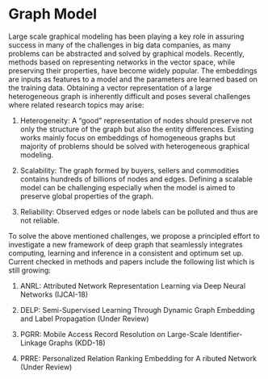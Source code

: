 # Graph Model
Large scale graphical modeling has been playing a key role in assuring success in many of the challenges in big data companies, as many problems can be abstracted and solved by graphical models. Recently, methods based on representing networks in the vector space, while preserving their properties, have become widely popular. The embeddings are inputs as features to a model and the parameters are learned based on the training data. Obtaining a vector representation of a large heterogeneous graph is inherently difficult and poses several challenges where related research topics may arise:   

1. Heterogeneity: A “good” representation of nodes should preserve not only the structure of the graph but also the entity differences. Existing works mainly focus on embeddings of homogeneous graphs but majority of problems should be solved with heterogeneous graphical modeling. 

2. Scalability: The graph formed by buyers, sellers and commodities contains hundreds of billions of nodes and edges. Defining a scalable model can be challenging especially when the model is aimed to preserve global properties of the graph.  

3. Reliability: Observed edges or node labels can be polluted and thus are not reliable.   

To solve the above mentioned challenges, we propose a principled effort to investigate a new framework of deep graph that seamlessly integrates computing, learning and inference in a consistent and optimum set up. Current checked in methods and papers include the following list which is still growing:  

1. ANRL: Attributed Network Representation Learning via Deep Neural Networks (IJCAI-18)

2. DELP: Semi-Supervised Learning Through Dynamic Graph Embedding and Label Propagation (Under Review) 

3. PGRR: Mobile Access Record Resolution on Large-Scale Identifier-Linkage Graphs (KDD-18)

4. PRRE: Personalized Relation Ranking Embedding for A ributed Network (Under Review) 


